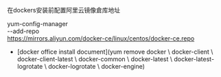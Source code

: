 
在dockers安装前配置阿里云镜像倉库地址

yum-config-manager \
    --add-repo \
    https://mirrors.aliyun.com/docker-ce/linux/centos/docker-ce.repo



* [docker office install  document](yum remove docker \ docker-client \ docker-client-latest \ docker-common \ docker-latest \ docker-latest-logrotate \ docker-logrotate \ docker-engine)
